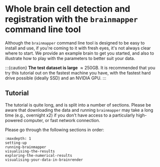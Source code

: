 # Whole brain cell detection and registration with the `brainmapper` command line tool

Although the `brainmapper` command line tool is designed to be easy to install and use, if you're coming to it with fresh eyes, it's not always clear where to start.
We provide an example brain to get you started, and also to illustrate how to play with the parameters to better suit your data.

:::{caution}
**The test dataset is large** $\approx 250$GB.
It is recommended that you try this tutorial out on the fastest machine you have, with the fastest hard drive possible (ideally SSD) and an NVIDIA GPU.
:::

## Tutorial

The tutorial is quite long, and is split into a number of sections.
Please be aware that downloading the data and running `brainmapper` may take a long time (e.g., overnight x2) if you don't have access to a particularly high-powered computer, or fast network connection.

Please go through the following sections in order:

```{toctree}
:maxdepth: 1
setting-up
running-brainmapper
visualising-the-results
exploring-the-numerical-results
visualising-your-data-in-brainrender
```
